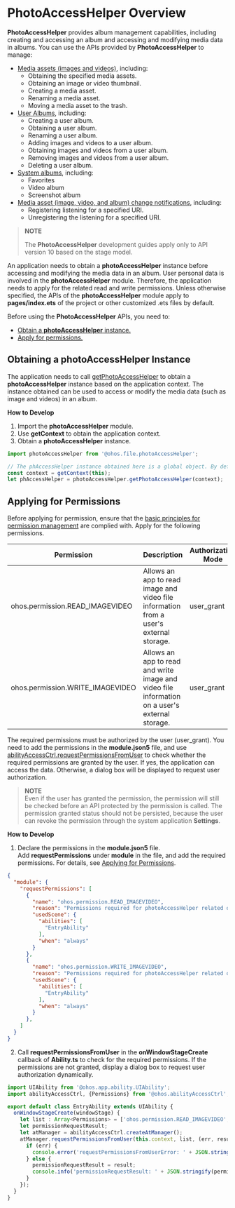 # PhotoAccessHelper Overview

**PhotoAccessHelper** provides album management capabilities, including creating and accessing an album and accessing and modifying media data in albums. You can use the APIs provided by **PhotoAccessHelper** to manage:

- [Media assets (images and videos)](photoAccessHelper-resource-guidelines.md), including:
  - Obtaining the specified media assets.
  - Obtaining an image or video thumbnail.
  - Creating a media asset.
  - Renaming a media asset.
  - Moving a media asset to the trash.
- [User Albums](photoAccessHelper-userAlbum-guidelines.md), including:
  - Creating a user album.
  - Obtaining a user album.
  - Renaming a user album.
  - Adding images and videos to a user album.
  - Obtaining images and videos from a user album.
  - Removing images and videos from a user album.
  - Deleting a user album.
- [System albums](photoAccessHelper-systemAlbum-guidelines.md), including:
  - Favorites
  - Video album
  - Screenshot album
- [Media asset (image, video, and album) change notifications](photoAccessHelper-notify-guidelines.md), including:
  - Registering listening for a specified URI.
  - Unregistering the listening for a specified URI.

> **NOTE**
>
> The **PhotoAccessHelper** development guides apply only to API version 10 based on the stage model.

An application needs to obtain a **photoAccessHelper** instance before accessing and modifying the media data in an album. User personal data is involved in the **photoAccessHelper** module. Therefore, the application needs to apply for the related read and write permissions. Unless otherwise specified, the APIs of the **photoAccessHelper** module apply to **pages/index.ets** of the project or other customized .ets files by default.

Before using the **PhotoAccessHelper** APIs, you need to:

- [Obtain a **photoAccessHelper** instance.](#obtaining-a-photoaccesshelper-instance)
- [Apply for permissions.](#applying-for-permissions)

## Obtaining a photoAccessHelper Instance

The application needs to call [getPhotoAccessHelper](../reference/apis/js-apis-photoAccessHelper.md#photoaccesshelpergetphotoaccesshelper) to obtain a **photoAccessHelper** instance based on the application context. The instance obtained can be used to access or modify the media data (such as image and videos) in an album.

**How to Develop**

1. Import the **photoAccessHelper** module.
2. Use **getContext** to obtain the application context.
3. Obtain a **photoAccessHelper** instance.

```ts
import photoAccessHelper from '@ohos.file.photoAccessHelper';

// The phAccessHelper instance obtained here is a global object. By default, the object obtained here is used in subsequent operations. If the code is not added, an undefined error will be reported.
const context = getContext(this);
let phAccessHelper = photoAccessHelper.getPhotoAccessHelper(context);
```

## Applying for Permissions

Before applying for permission, ensure that the [basic principles for permission management](../security/accesstoken-overview.md#basic-principles-for-permission-management) are complied with. Apply for the following permissions.

| Permission                        | Description                                      | Authorization Mode  |
| ------------------------------ | ------------------------------------------ | ---------- |
| ohos.permission.READ_IMAGEVIDEO     | Allows an app to read image and video file information from a user's external storage.| user_grant |
| ohos.permission.WRITE_IMAGEVIDEO    | Allows an app to read and write image and video file information on a user's external storage.| user_grant |

The required permissions must be authorized by the user (user_grant). You need to add the permissions in the **module.json5** file, and use [abilityAccessCtrl.requestPermissionsFromUser](../reference/apis/js-apis-abilityAccessCtrl.md#requestpermissionsfromuser9) to check whether the required permissions are granted by the user. If yes, the application can access the data. Otherwise, a dialog box will be displayed to request user authorization.

> **NOTE**<br>Even if the user has granted the permission, the permission will still be checked before an API protected by the permission is called. The permission granted status should not be persisted, because the user can revoke the permission through the system application **Settings**.

**How to Develop**

1. Declare the permissions in the **module.json5** file.<br>Add **requestPermissions** under **module** in the file, and add the required permissions. For details, see [Applying for Permissions](../security/accesstoken-guidelines.md).

  ```json
  {
    "module": {
      "requestPermissions": [
        {
          "name": "ohos.permission.READ_IMAGEVIDEO",
          "reason": "Permissions required for photoAccessHelper related operations",
          "usedScene": {
            "abilities": [
              "EntryAbility"
            ],
            "when": "always"
          }
        },
        {
          "name": "ohos.permission.WRITE_IMAGEVIDEO",
          "reason": "Permissions required for photoAccessHelper related operations",
          "usedScene": {
            "abilities": [
              "EntryAbility"
            ],
            "when": "always"
          }
        },
      ]
    }
  }    
  ```

2. Call **requestPermissionsFromUser** in the **onWindowStageCreate** callback of **Ability.ts** to check for the required permissions. If the permissions are not granted, display a dialog box to request user authorization dynamically.

  ```ts
  import UIAbility from '@ohos.app.ability.UIAbility';
  import abilityAccessCtrl, {Permissions} from '@ohos.abilityAccessCtrl';

  export default class EntryAbility extends UIAbility {
    onWindowStageCreate(windowStage) {
      let list : Array<Permissions> = ['ohos.permission.READ_IMAGEVIDEO', 'ohos.permission.WRITE_IMAGEVIDEO'];
      let permissionRequestResult;
      let atManager = abilityAccessCtrl.createAtManager();
      atManager.requestPermissionsFromUser(this.context, list, (err, result) => {
        if (err) {
          console.error('requestPermissionsFromUserError: ' + JSON.stringify(err));
        } else {
          permissionRequestResult = result;
          console.info('permissionRequestResult: ' + JSON.stringify(permissionRequestResult));
        }
      });
    }
  }
  ```
